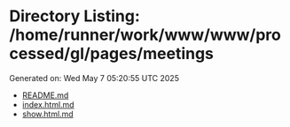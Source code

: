 # Directory Listing: /home/runner/work/www/www/processed/gl/pages/meetings
Generated on: Wed May  7 05:20:55 UTC 2025

- [README.md](README.md)
- [index.html.md](index.html.md)
- [show.html.md](show.html.md)
